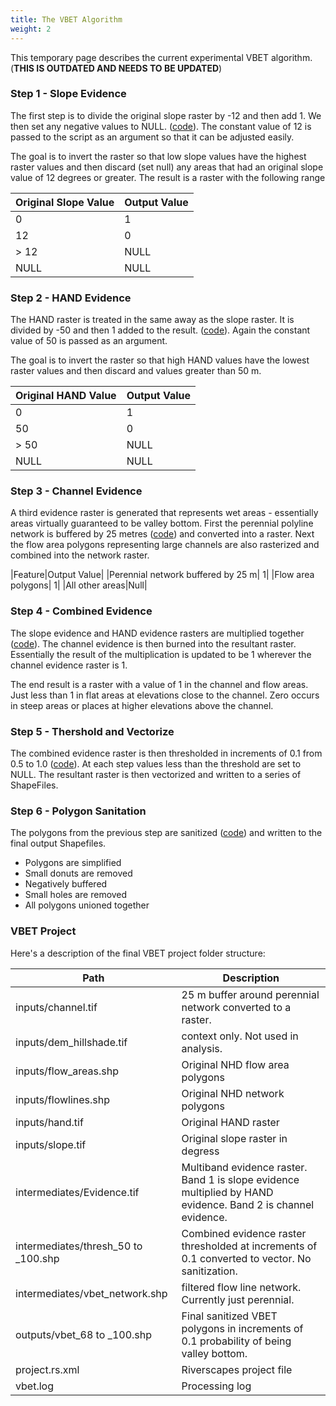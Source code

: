 ```yaml
---
title: The VBET Algorithm
weight: 2
---
```


This temporary page describes the current experimental VBET algorithm. (**THIS IS OUTDATED AND NEEDS TO BE UPDATED**)

### Step 1 - Slope Evidence

The first step is to divide the original slope raster by -12 and then add 1. We then set any negative values to NULL. ([code](https://github.com/Riverscapes/sqlBRAT/blob/master/vbet.py#L144-L145)). The constant value of 12 is passed to the script as an argument so that it can be adjusted easily.

The goal is to invert the raster so that low slope values have the highest raster values and then discard (set null) any areas that had an original slope value of 12 degrees or greater. The result is a raster with the following range

|Original Slope Value|Output Value|
|---|---|
|0|1|
|12|0|
|> 12|NULL|
|NULL|NULL|

### Step 2 - HAND Evidence

The HAND raster is treated in the same away as the slope raster. It is divided by -50 and then 1 added to the result. ([code](https://github.com/Riverscapes/sqlBRAT/blob/master/vbet.py#L148-L149)). Again the constant value of 50 is passed as an argument.

The goal is to invert the raster so that high HAND values have the lowest raster values and then discard and values greater than 50 m.

|Original HAND Value|Output Value|
|---|---|
|0|1|
|50|0|
|> 50|NULL|
|NULL|NULL|

### Step 3 - Channel Evidence

A third evidence raster is generated that represents wet areas - essentially areas virtually guaranteed to be valley bottom. First the perennial polyline network is buffered by 25 metres ([code](https://github.com/Riverscapes/sqlBRAT/blob/master/vbet.py#L92)) and converted into a raster. Next the flow area polygons representing large channels are also rasterized and combined into the network raster.

|Feature|Output Value|
|Perennial network buffered by 25 m| 1|
|Flow area polygons| 1|
|All other areas|Null|

### Step 4  - Combined Evidence

The slope evidence and HAND evidence rasters are multiplied together ([code](https://github.com/Riverscapes/sqlBRAT/blob/master/vbet.py#L150)). The channel evidence is then burned into the resultant raster. Essentially the result of the multiplication is updated to be 1 wherever the channel evidence raster is 1.

The end result is a raster with a value of 1 in the channel and flow areas. Just less than 1 in flat areas at elevations close to the channel. Zero occurs in steep areas or places at higher elevations above the channel.

### Step 5 - Thershold and Vectorize

The combined evidence raster is then thresholded in increments of 0.1 from 0.5 to 1.0 ([code](https://github.com/Riverscapes/sqlBRAT/blob/master/vbet.py#L180)). At each step values less than the threshold are set to NULL. The resultant raster is then vectorized and written to a series of ShapeFiles.

### Step 6 - Polygon Sanitation

The polygons from the previous step are sanitized ([code](https://github.com/Riverscapes/sqlBRAT/blob/master/vbet.py#L231-L280)) and written to the final output Shapefiles.

* Polygons are simplified
* Small donuts are removed
* Negatively buffered
* Small holes are removed
* All polygons unioned together

### VBET Project

Here's a description of the final VBET project folder structure:

|Path|Description|
|---|---|
|inputs/channel.tif|25 m buffer around perennial network converted to a raster.|
|inputs/dem_hillshade.tif|context only. Not used in analysis.|
|inputs/flow_areas.shp|Original NHD flow area polygons|
|inputs/flowlines.shp|Original NHD network polygons|
|inputs/hand.tif|Original HAND raster|
|inputs/slope.tif|Original slope raster in degress|
|intermediates/Evidence.tif|Multiband evidence raster. Band 1 is slope evidence multiplied by HAND evidence. Band 2 is channel evidence.|
|intermediates/thresh_50 to _100.shp|Combined evidence raster thresholded at increments of 0.1 converted to vector. No sanitization.|
|intermediates/vbet_network.shp|filtered flow line network. Currently just perennial.|
|outputs/vbet_68 to _100.shp|Final sanitized VBET polygons in increments of 0.1 probability of being valley bottom.|
|project.rs.xml|Riverscapes project file|
|vbet.log|Processing log|
